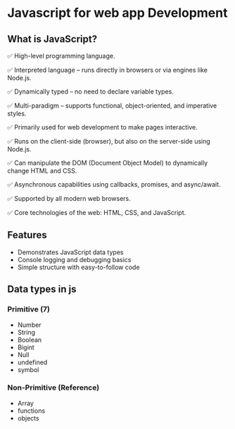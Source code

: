 # Javascript for web app Development 

## What is JavaScript?

✅ High-level programming language.

✅ Interpreted language – runs directly in browsers or via engines like Node.js.

✅ Dynamically typed – no need to declare variable types.

✅ Multi-paradigm – supports functional, object-oriented, and imperative styles.

✅ Primarily used for web development to make pages interactive.

✅ Runs on the client-side (browser), but also on the server-side using Node.js.

✅ Can manipulate the DOM (Document Object Model) to dynamically change HTML and CSS.

✅ Asynchronous capabilities using callbacks, promises, and async/await.

✅ Supported by all modern web browsers.

✅ Core technologies of the web: HTML, CSS, and JavaScript.

## Features

- Demonstrates JavaScript data types
- Console logging and debugging basics
- Simple structure with easy-to-follow code


## Data types in js

### Primitive (7)
- Number
- String
- Boolean
- Bigint
- Null
- undefined
- symbol

### Non-Primitive (Reference)

- Array
- functions
- objects

  